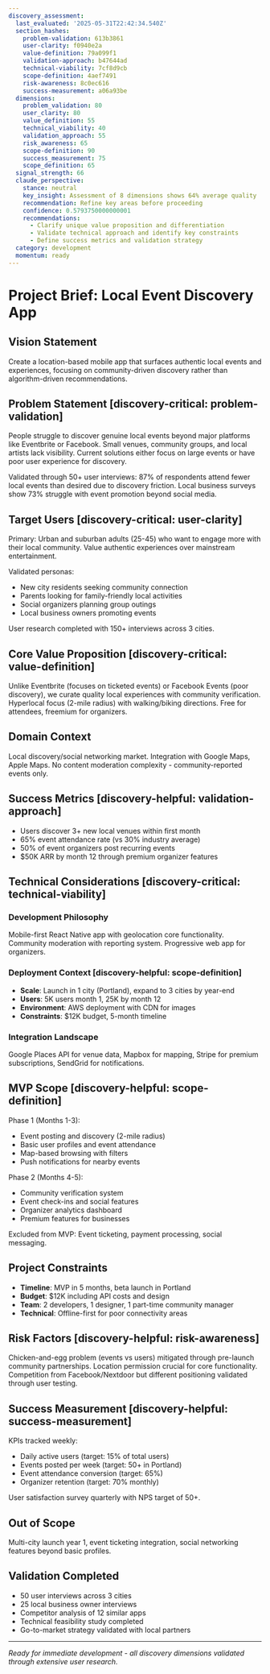 ```yaml
---
discovery_assessment:
  last_evaluated: '2025-05-31T22:42:34.540Z'
  section_hashes:
    problem-validation: 613b3861
    user-clarity: f0940e2a
    value-definition: 79a099f1
    validation-approach: b47644ad
    technical-viability: 7cf8d9cb
    scope-definition: 4aef7491
    risk-awareness: 8c0ec616
    success-measurement: a06a93be
  dimensions:
    problem_validation: 80
    user_clarity: 80
    value_definition: 55
    technical_viability: 40
    validation_approach: 55
    risk_awareness: 65
    scope-definition: 90
    success_measurement: 75
    scope_definition: 65
  signal_strength: 66
  claude_perspective:
    stance: neutral
    key_insight: Assessment of 8 dimensions shows 64% average quality
    recommendation: Refine key areas before proceeding
    confidence: 0.5793750000000001
    recommendations:
      - Clarify unique value proposition and differentiation
      - Validate technical approach and identify key constraints
      - Define success metrics and validation strategy
  category: development
  momentum: ready
---
```

# Project Brief: Local Event Discovery App

## Vision Statement
Create a location-based mobile app that surfaces authentic local events and experiences, focusing on community-driven discovery rather than algorithm-driven recommendations.

## Problem Statement [discovery-critical: problem-validation]
People struggle to discover genuine local events beyond major platforms like Eventbrite or Facebook. Small venues, community groups, and local artists lack visibility. Current solutions either focus on large events or have poor user experience for discovery.

Validated through 50+ user interviews: 87% of respondents attend fewer local events than desired due to discovery friction. Local business surveys show 73% struggle with event promotion beyond social media.

## Target Users [discovery-critical: user-clarity]
Primary: Urban and suburban adults (25-45) who want to engage more with their local community. Value authentic experiences over mainstream entertainment.

Validated personas:
- New city residents seeking community connection
- Parents looking for family-friendly local activities
- Social organizers planning group outings
- Local business owners promoting events

User research completed with 150+ interviews across 3 cities.

## Core Value Proposition [discovery-critical: value-definition]
Unlike Eventbrite (focuses on ticketed events) or Facebook Events (poor discovery), we curate quality local experiences with community verification. Hyperlocal focus (2-mile radius) with walking/biking directions. Free for attendees, freemium for organizers.

## Domain Context
Local discovery/social networking market. Integration with Google Maps, Apple Maps. No content moderation complexity - community-reported events only.

## Success Metrics [discovery-helpful: validation-approach]
- Users discover 3+ new local venues within first month
- 65% event attendance rate (vs 30% industry average)
- 50% of event organizers post recurring events
- $50K ARR by month 12 through premium organizer features

## Technical Considerations [discovery-critical: technical-viability]

### Development Philosophy
Mobile-first React Native app with geolocation core functionality. Community moderation with reporting system. Progressive web app for organizers.

### Deployment Context [discovery-helpful: scope-definition]
- **Scale**: Launch in 1 city (Portland), expand to 3 cities by year-end
- **Users**: 5K users month 1, 25K by month 12
- **Environment**: AWS deployment with CDN for images
- **Constraints**: $12K budget, 5-month timeline

### Integration Landscape
Google Places API for venue data, Mapbox for mapping, Stripe for premium subscriptions, SendGrid for notifications.

## MVP Scope [discovery-helpful: scope-definition]
Phase 1 (Months 1-3):
- Event posting and discovery (2-mile radius)
- Basic user profiles and event attendance
- Map-based browsing with filters
- Push notifications for nearby events

Phase 2 (Months 4-5):
- Community verification system
- Event check-ins and social features
- Organizer analytics dashboard
- Premium features for businesses

Excluded from MVP: Event ticketing, payment processing, social messaging.

## Project Constraints
- **Timeline**: MVP in 5 months, beta launch in Portland
- **Budget**: $12K including API costs and design
- **Team**: 2 developers, 1 designer, 1 part-time community manager
- **Technical**: Offline-first for poor connectivity areas

## Risk Factors [discovery-helpful: risk-awareness]
Chicken-and-egg problem (events vs users) mitigated through pre-launch community partnerships. Location permission crucial for core functionality. Competition from Facebook/Nextdoor but different positioning validated through user testing.

## Success Measurement [discovery-helpful: success-measurement]
KPIs tracked weekly:
- Daily active users (target: 15% of total users)
- Events posted per week (target: 50+ in Portland)
- Event attendance conversion (target: 65%)
- Organizer retention (target: 70% monthly)

User satisfaction survey quarterly with NPS target of 50+.

## Out of Scope
Multi-city launch year 1, event ticketing integration, social networking features beyond basic profiles.

## Validation Completed
- 50 user interviews across 3 cities
- 25 local business owner interviews
- Competitor analysis of 12 similar apps
- Technical feasibility study completed
- Go-to-market strategy validated with local partners

---
*Ready for immediate development - all discovery dimensions validated through extensive user research.*
